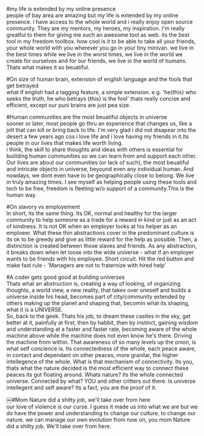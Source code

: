#my life is extended by my online presence<br>
 people of bay area are amazing but my life is extended by my online presence. i have access to the whole world and i really 
 enjoy open source community. They are my mentors, my heroes, my inspiration. I'm really greatful to them for giving 
 me such an awesome tool as web. its the best tool in my freedom toolbox. how cool is it to be able to take all your friends, 
 your whole world with you wherever you go in your tiny minivan. we live in the best times while we live in the worst times,
 we live in the world we create for ourselves and for our friends, we live in the world of humans. Thats what makes it 
 so beuatiful.
 
#On size of human brain, extension of english language and the fools that get betrayed<br>
 what if english had a tagging feature, a simple extension. e.g. 'he{this} who seeks the truth, he who betrays {this} is the fool'
thats really concise and efficient, except our puni brains are just pea size.

#Human communities are the most beuatiful objects in universe<br>
sooner or later, most people go thru an experience that changes us, like a jolt that can kill or bring back to life. I'm very glad i did not disapear into the desert a few years ago cos i love life and i love having my friends in it.Its people in  our lives that makes life worth living.<br>
i think, the skill to share thoughts and ideas with others is essential for buiilding human communities so we can learn from and support each other. Our lives are about our communities (or lack of such), the most beuatiful and intricate objects in universe, beyound even any individual human. And nowdays, we dont even have to be geographically close to belong. We live in truly amazing times. I see myself as helping people using these tools and tech to be free, freedom is fleeting w/o support of a community.This is the human way. 

#On slavory vs employement<br>
In short, its the same thing. Its OK, normal and healthy for the larger community to help someone as a trade for a reward in kind or just as an act of kindness. It is not OK when an employer looks at his helper as an emploeer. What these thin abstractions cover in the predominant culture is its ok to be greedy and give as little reward for the help as possible. Then, a distinction is created between those slaves and friends. As any abstraction, it breaks down when let loose into the wide universe - what if an employer wants to be friends with his employee. Short circuit. Hit the red button and make fast rule - 'Managers are not to fraternize with hired help'

#A coder gets good good at building universes<br>
Thats what an abstruction is, creating a way of looking, of organizing thoughts, a world view, a new reality, that takes over oneself and builds a universe inside his head, becomes part of city/community extended by others making up the planet and shaping that, becomin what its shaping, what it is a UNIVERSE.<br>
So, back to the geek. Thats his job, to dream these castles in the sky, get better at it, painfully at first, then by habbit, then by instinct, gaining wisdom and understanding at a faster and faster rate, becoming aware of the whole machine above while the machine does not even know he's there. Driving the machine from within.
That awareness of so many levels up the onion, is what self concience is. Its connectedness of the whole, each peace aware, in contact and dependant on other peaces, more granilar, the higher intellegence of the whole. What is that mechanism of connectivity. Its you, thats what the nature decided is the most efficient way to connect these peaces its got floating around. Whats nature? Its the whole connected universe. Connected by what? YOU and other critters out there. Is universe intellegent and self aware? Its a fact, you are the proof of it.

￼#Mom Nature did a shitty job, we'll take over from here<br>
our love of violence is our curse. I guess it made us into what we are but we do have the power and understanding to change our culture, to change our nature. we can manage our own evolution from now on, you mom Nature did a shitty job. We'll take over from here.
